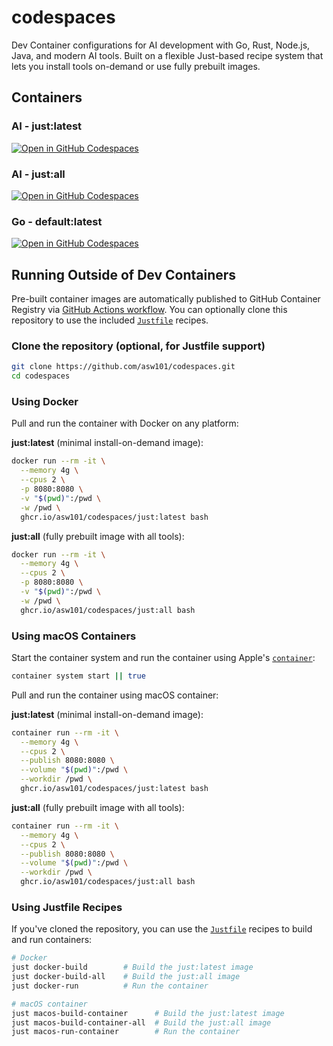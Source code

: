 # codespaces

Dev Container configurations for AI development with Go, Rust, Node.js, Java, and modern AI tools. Built on a flexible Just-based recipe system that lets you install tools on-demand or use fully prebuilt images.

## Containers

### AI - just:latest

[![Open in GitHub Codespaces](https://github.com/codespaces/badge.svg)](https://codespaces.new/asw101/codespaces?template=false&quickstart=1&devcontainer_path=.devcontainer%2Fjust%2Fdevcontainer.json)

### AI - just:all

[![Open in GitHub Codespaces](https://github.com/codespaces/badge.svg)](https://codespaces.new/asw101/codespaces?template=false&quickstart=1&devcontainer_path=.devcontainer%2Fjust-all%2Fdevcontainer.json)

### Go - default:latest

[![Open in GitHub Codespaces](https://github.com/codespaces/badge.svg)](https://codespaces.new/asw101/codespaces?template=false&quickstart=1&devcontainer_path=.devcontainer%2Fdefault%2Fdevcontainer.json)

## Running Outside of Dev Containers

Pre-built container images are automatically published to GitHub Container Registry via [GitHub Actions workflow](https://github.com/asw101/codespaces/actions). You can optionally clone this repository to use the included [`Justfile`](Justfile) recipes.

### Clone the repository (optional, for Justfile support)

```bash
git clone https://github.com/asw101/codespaces.git
cd codespaces
```

### Using Docker

Pull and run the container with Docker on any platform:

**just:latest** (minimal install-on-demand image):
```bash
docker run --rm -it \
  --memory 4g \
  --cpus 2 \
  -p 8080:8080 \
  -v "$(pwd)":/pwd \
  -w /pwd \
  ghcr.io/asw101/codespaces/just:latest bash
```

**just:all** (fully prebuilt image with all tools):
```bash
docker run --rm -it \
  --memory 4g \
  --cpus 2 \
  -p 8080:8080 \
  -v "$(pwd)":/pwd \
  -w /pwd \
  ghcr.io/asw101/codespaces/just:all bash
```

### Using macOS Containers

Start the container system and run the container using Apple's [`container`](https://github.com/apple/container):

```bash
container system start || true
```

Pull and run the container using macOS container:

**just:latest** (minimal install-on-demand image):
```bash
container run --rm -it \
  --memory 4g \
  --cpus 2 \
  --publish 8080:8080 \
  --volume "$(pwd)":/pwd \
  --workdir /pwd \
  ghcr.io/asw101/codespaces/just:latest bash
```

**just:all** (fully prebuilt image with all tools):
```bash
container run --rm -it \
  --memory 4g \
  --cpus 2 \
  --publish 8080:8080 \
  --volume "$(pwd)":/pwd \
  --workdir /pwd \
  ghcr.io/asw101/codespaces/just:all bash
```

### Using Justfile Recipes

If you've cloned the repository, you can use the [`Justfile`](Justfile) recipes to build and run containers:

```bash
# Docker
just docker-build        # Build the just:latest image
just docker-build-all    # Build the just:all image
just docker-run          # Run the container

# macOS container
just macos-build-container      # Build the just:latest image
just macos-build-container-all  # Build the just:all image
just macos-run-container        # Run the container
```
